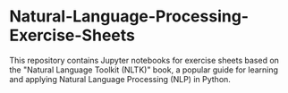 # Natural-Language-Processing-Exercise-Sheets
This repository contains Jupyter notebooks for exercise sheets based on the "Natural Language Toolkit (NLTK)" book, a popular guide for learning and applying Natural Language Processing (NLP) in Python.

